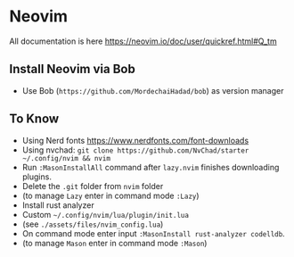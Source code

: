 # Neovim
All documentation is here <https://neovim.io/doc/user/quickref.html#Q_tm>
## Install Neovim via Bob
+ Use Bob (`https://github.com/MordechaiHadad/bob`) as version manager

## To Know
+ Using Nerd fonts <https://www.nerdfonts.com/font-downloads>
+ Using nvchad: `git clone https://github.com/NvChad/starter ~/.config/nvim && nvim`
+ Run `:MasonInstallAll` command after `lazy.nvim` finishes downloading plugins.
+ Delete the `.git` folder from `nvim` folder
+ (to manage `Lazy` enter in command mode `:Lazy`)
+ Install rust analyzer
+ Custom `~/.config/nvim/lua/plugin/init.lua`
+ (see `./assets/files/nvim_config.lua`)
+ On command mode enter input `:MasonInstall rust-analyzer codelldb`.
+ (to manage `Mason` enter in command mode `:Mason`)
